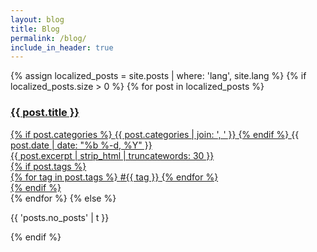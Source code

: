 ```yaml
---
layout: blog
title: Blog
permalink: /blog/
include_in_header: true
---
```


{% assign localized_posts = site.posts | where: 'lang', site.lang %}
{% if localized_posts.size > 0 %}
{% for post in localized_posts %}
<div class="post-list">
  <div class="post-card">
    <a href="{{ post.url | relative_url }}" class="index-anchor">
      <div class="panel-body">
        <h3 class="post-title">{{ post.title }}</h3>
      </div>
      <div class="post-meta">
        {% if post.categories %}
        <span class="post-category">{{ post.categories | join: ', ' }}</span>
        {% endif %}
        <span class="post-date">{{ post.date | date: "%b %-d, %Y" }}</span>
      </div>
      <div class="post-excerpt">
        {{ post.excerpt | strip_html | truncatewords: 30 }}
      </div>
      {% if post.tags %}
      <div class="panel-body post-tags pull-right">
        {% for tag in post.tags %}
        <span>#{{ tag }}</span>
        {% endfor %}
      </div>
      {% endif %}
    </a>
  </div>
</div>
{% endfor %}
{% else %}
<p>{{ 'posts.no_posts' | t }}</p>
{% endif %}
